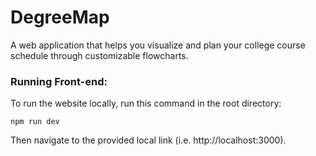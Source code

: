 # DegreeMap
A web application that helps you visualize and plan your college course schedule through customizable flowcharts.

### Running Front-end:
To run the website locally, run this command in the root directory: 
```
npm run dev
```
Then navigate to the provided local link (i.e. http://localhost:3000).